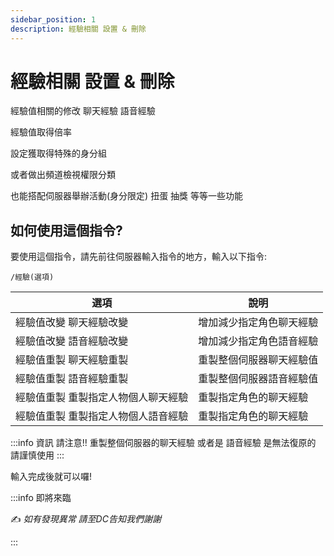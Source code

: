 ```yaml
---
sidebar_position: 1
description: 經驗相關 設置 & 刪除
---
```


# 經驗相關 設置 & 刪除

<head>
  <title>經驗相關設定</title>
</head>

經驗值相關的修改 聊天經驗 語音經驗

經驗值取得倍率 

設定獲取得特殊的身分組 

或者做出頻道檢視權限分類 

也能搭配伺服器舉辦活動(身分限定) 扭蛋 抽獎 等等一些功能 

## 如何使用這個指令?

要使用這個指令，請先前往伺服器輸入指令的地方，輸入以下指令:

```
/經驗(選項)
```

| 選項                | 說明                                                  |
|-----------------|---------------------------------------------------------|
| 經驗值改變 聊天經驗改變                   | 增加減少指定角色聊天經驗 |
| 經驗值改變 語音經驗改變                   | 增加減少指定角色語音經驗 |
| 經驗值重製 聊天經驗重製                   | 重製整個伺服器聊天經驗值 |
| 經驗值重製 語音經驗重製                   | 重製整個伺服器語音經驗值 |
| 經驗值重製 重製指定人物個人聊天經驗        | 重製指定角色的聊天經驗   |
| 經驗值重製 重製指定人物個人語音經驗        | 重製指定角色的聊天經驗   |

:::info 資訊
請注意!! 重製整個伺服器的聊天經驗 或者是 語音經驗 是無法復原的 請謹慎使用
:::

輸入完成後就可以囉!

<head>
  <title>經驗相關 設置 & 刪除</title>
</head>

:::info 即將來臨

✍️ _如有發現異常 請至DC告知我們謝謝_

:::
